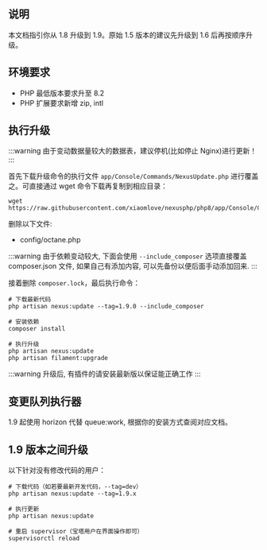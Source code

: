 <ArticleTopAd></ArticleTopAd>

## 说明
本文档指引你从 1.8 升级到 1.9。原始 1.5 版本的建议先升级到 1.6 后再按顺序升级。

## 环境要求
- PHP 最低版本要求升至 8.2
- PHP 扩展要求新增 zip, intl

## 执行升级

:::warning
由于变动数据量较大的数据表，建议停机(比如停止 Nginx)进行更新！
:::

首先下载升级命令的执行文件 `app/Console/Commands/NexusUpdate.php` 进行覆盖之。可直接通过 wget 命令下载再复制到相应目录：
```
wget https://raw.githubusercontent.com/xiaomlove/nexusphp/php8/app/Console/Commands/NexusUpdate.php
```

删除以下文件:
- config/octane.php

:::warning
由于依赖变动较大, 下面会使用 `--include_composer` 选项直接覆盖 composer.json 文件, 如果自己有添加内容, 可以先备份以便后面手动添加回来.
:::

接着删除 `composer.lock`，最后执行命令：

```
# 下载最新代码
php artisan nexus:update --tag=1.9.0 --include_composer

# 安装依赖
composer install

# 执行升级
php artisan nexus:update
php artisan filament:upgrade

```
:::warning
升级后, 有插件的请安装最新版以保证能正确工作
:::

## 变更队列执行器

1.9 起使用 horizon 代替 queue:work, 根据你的安装方式查阅对应文档。

## 1.9 版本之间升级

以下针对没有修改代码的用户：

```
# 下载代码（如若要最新开发代码，--tag=dev）
php artisan nexus:update --tag=1.9.x

# 执行更新
php artisan nexus:update

# 重启 supervisor（宝塔用户在界面操作即可）
supervisorctl reload
```